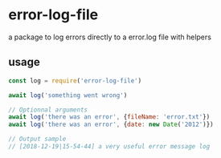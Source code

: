 # error-log-file
a package to log errors directly to a error.log file with helpers

## usage
```javascript
const log = require('error-log-file')

await log('something went wrong')

// Optionnal arguments
await log('there was an error', {fileName: 'error.txt'})
await log('there was an error', {date: new Date('2012')})

// Output sample
// [2018-12-19|15-54-44] a very useful error message log 
```